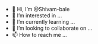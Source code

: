 - 👋 Hi, I’m @Shivam-bale
- 👀 I’m interested in ...
- 🌱 I’m currently learning ...
- 💞️ I’m looking to collaborate on ...
- 📫 How to reach me ...

<!---
Shivam-bale/Shivam-bale is a ✨ special ✨ repository because its `README.md` (this file) appears on your GitHub profile.
You can click the Preview link to take a look at your changes.
--->
